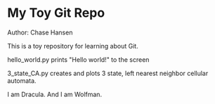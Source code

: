 # My Toy Git Repo

Author: Chase Hansen

This is a toy repository for learning about Git.

hello_world.py prints "Hello world!" to the screen

3_state_CA.py creates and plots 3 state, left nearest neighbor cellular automata.

I am Dracula.
And I am Wolfman. 
